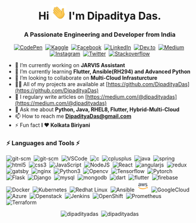 <h1  align="center">Hi <img  src="https://github.com/DipadityaDas/DipadityaDas/raw/master/wave.gif"  width="40"> I'm Dipaditya Das.</h1>
<h3  align="center">A Passionate Engineering and Developer from India</h3>
<p  align="center">
<a  href="https://codepen.io/dipadityadas"  target="blank"><img  src="https://cdn.jsdelivr.net/npm/simple-icons@3.0.1/icons/codepen.svg"  alt="CodePen"  height="25"/></a>&nbsp;
<a  href="https://kaggle.com/dipadityadas"  target="blank"><img  src="https://cdn.jsdelivr.net/npm/simple-icons@3.0.1/icons/kaggle.svg"  alt="Kaggle"  height="25"/></a>&nbsp;
<a  href="https://fb.com/dipaditya.das"  target="blank"><img  src="https://cdn.jsdelivr.net/npm/simple-icons@3.0.1/icons/facebook.svg"  alt="Facebook"  height="25"/></a>&nbsp;
<a  href="https://linkedin.com/in/DipadityaDas"  target="blank"><img  src="https://cdn.jsdelivr.net/npm/simple-icons@3.0.1/icons/linkedin.svg"  alt="LinkedIn"  height="25"/></a>&nbsp;
<a  href="https://dev.to/dipadityadas"  target="blank"><img  src="https://cdn.jsdelivr.net/npm/simple-icons@3.0.1/icons/dev-dot-to.svg"  alt="Dev.to"  height="30"/></a>&nbsp;
<a  href="https://medium.com/@dipadityadas"  target="blank"><img  src="https://cdn.jsdelivr.net/npm/simple-icons@3.0.1/icons/medium.svg"  alt="Medium"  height="25"/></a>&nbsp;
<a  href="https://instagram.com/dipaditya_das"  target="blank"><img  src="https://cdn.jsdelivr.net/npm/simple-icons@3.0.1/icons/instagram.svg"  alt="Instagram"  height="25"/></a>&nbsp;
<a  href="https://twitter.com/@dipadityadas"  target="blank"><img  src="https://cdn.jsdelivr.net/npm/simple-icons@3.0.1/icons/twitter.svg"  alt="Twitter"  height="25"/></a>&nbsp;
<a  href="https://stackoverflow.com/users/14142490/dipaditya-das"  target="blank"><img  src="https://cdn.jsdelivr.net/npm/simple-icons@3.0.1/icons/stackoverflow.svg"  alt="Stackoverflow"  height="25"/></a>
</p>

  

- 🔭 I’m currently working on **JARVIS Assistant**
- 🌱 I’m currently learning **Flutter, Ansible(RH294) and Advanced Python**
- 👯 I’m looking to collaborate on **Multi-Cloud Infrasturcture**
- 👨‍💻 All of my projects are available at [https://github.com/DipadityaDas](https://github.com/DipadityaDas)
- 📝 I regulary write articles on [https://medium.com/@dipadityadas](https://medium.com/@dipadityadas)
- 💬 Ask me about **Python, Java, RHEL8, Flutter, Hybrid-Multi-Cloud**
- 📫 How to reach me **DipadityaDas@gmail.com**
- ⚡ Fun fact **I ❤ Kolkata Biriyani**
  

<!-- ### Blogs posts -->
<!-- BLOG-POST-LIST:START -->
<!-- BLOG-POST-LIST:END -->
### ⚡ Languages and Tools ⚡
<p  align="left">
<img  src="https://www.vectorlogo.zone/logos/git-scm/git-scm-icon.svg"  alt="git-scm"  height="30"/>&nbsp;
<img  src="https://www.vectorlogo.zone/logos/github/github-icon.svg"  alt="git-scm"  height="30"/>&nbsp;
<img src="https://cdn.base64decode.net/images/decode/92b360777c1b57eac279611dd700cb11.png"  alt="VSCode" height="30"/>&nbsp;
<img src="https://devicons.github.io/devicon/devicon.git/icons/c/c-original.svg" alt="c" height="30"/>&nbsp;
<img src="https://devicons.github.io/devicon/devicon.git/icons/cplusplus/cplusplus-original.svg" alt="cplusplus" height="30"/>&nbsp;
<img src="https://www.vectorlogo.zone/logos/java/java-icon.svg" alt="java" height="30"/>&nbsp;
<img src="https://www.vectorlogo.zone/logos/springio/springio-icon.svg" alt="spring" height="30"/>&nbsp;
<img src="https://www.vectorlogo.zone/logos/w3_html5/w3_html5-icon.svg" alt="html5" height="30"/>&nbsp;
<img src="https://icongr.am/devicon/css3-original.svg?size=128&color=currentColor
" alt="css3" height="30"/>&nbsp;
<img src="https://devicons.github.io/devicon/devicon.git/icons/javascript/javascript-original.svg" alt="JavaScript" height="30"/>&nbsp;
<img src="https://www.vectorlogo.zone/logos/nodejs/nodejs-icon.svg" alt="NodeJS" height="30"/>&nbsp;
<img src="https://www.vectorlogo.zone/logos/reactjs/reactjs-icon.svg" alt="React" height="30"/>&nbsp;
<img src="https://www.vectorlogo.zone/logos/angular/angular-icon.svg" alt="angularjs" height="30"/>&nbsp;
<img src="https://devicons.github.io/devicon/devicon.git/icons/redux/redux-original.svg" alt="redux" height="30"/>&nbsp;
<img src="https://www.vectorlogo.zone/logos/gatsbyjs/gatsbyjs-icon.svg" alt="gatsby" height="30"/>&nbsp;
<img src="https://www.vectorlogo.zone/logos/nginx/nginx-icon.svg" alt="nginx" height="30"/>&nbsp;
<img  src="https://www.vectorlogo.zone/logos/python/python-icon.svg"  alt="Python3"  height="30"/>&nbsp;
<img  src="https://www.vectorlogo.zone/logos/opencv/opencv-icon.svg"  alt="Opencv"  height="30"/>&nbsp;
<img  src="https://www.vectorlogo.zone/logos/tensorflow/tensorflow-icon.svg"  alt="Tensorflow" height="30"/>&nbsp;
<img  src="https://www.vectorlogo.zone/logos/pytorch/pytorch-icon.svg"  alt="Pytorch"  height="30"/>&nbsp;
<img  src="https://www.vectorlogo.zone/logos/pocoo_flask/pocoo_flask-icon.svg"  alt="Flask" height="30"/>&nbsp;
<img  src="https://www.vectorlogo.zone/logos/djangoproject/djangoproject-icon.svg"  alt="Django" height="30"/>&nbsp;
<img src="https://www.vectorlogo.zone/logos/mysql/mysql-icon.svg" alt="mysql" height="30"/>&nbsp;
<img src="https://www.vectorlogo.zone/logos/mongodb/mongodb-icon.svg" alt="mongodb" height="30"/>&nbsp;
<img src="https://www.vectorlogo.zone/logos/dartlang/dartlang-icon.svg" alt="dart" height="30"/>&nbsp;
<img src="https://www.vectorlogo.zone/logos/flutterio/flutterio-icon.svg" alt="flutter" height="30"/>&nbsp;
<img src="https://www.vectorlogo.zone/logos/firebase/firebase-icon.svg" alt="firebase" height="30"/>&nbsp;
<img  src="https://www.vectorlogo.zone/logos/docker/docker-icon.svg"  alt="Docker"  height="30">&nbsp;
<img  src="https://www.vectorlogo.zone/logos/kubernetes/kubernetes-icon.svg"  alt="Kubernetes" height="30"/>&nbsp;
<img  src="https://www.vectorlogo.zone/logos/redhat/redhat-icon.svg"  alt="Redhat Linux" height="30"/>&nbsp;
<img  src="https://www.vectorlogo.zone/logos/ansible/ansible-icon.svg"  alt="Ansible"  height="30"/>&nbsp;
<img  src="https://raw.githubusercontent.com/github/explore/fbceb94436312b6dacde68d122a5b9c7d11f9524/topics/aws/aws.png" alt="AWS" height="30"/>&nbsp;
<img  src="https://www.vectorlogo.zone/logos/google_cloud/google_cloud-icon.svg"  alt="GoogleCloud"  height="30"/>&nbsp;
<img  src="https://www.vectorlogo.zone/logos/microsoft_azure/microsoft_azure-icon.svg"  alt="Azure" height="30"/>&nbsp;
<img  src="https://www.vectorlogo.zone/logos/openstack/openstack-icon.svg"  alt="Openstack" height="30"/>&nbsp;
<img  src="https://www.vectorlogo.zone/logos/jenkins/jenkins-icon.svg"  alt="Jenkins"  height="30"/>&nbsp;
<img  src="https://www.vectorlogo.zone/logos/openshift/openshift-icon.svg"  alt="OpenShift" height="30"/>&nbsp;
<img  src="https://www.vectorlogo.zone/logos/prometheusio/prometheusio-icon.svg"  alt="Prometheus"  height="30"/>&nbsp;
<img  src="https://www.vectorlogo.zone/logos/grafana/grafana-icon.svg"  alt=""  height="30"/>&nbsp;
<img  src="https://www.vectorlogo.zone/logos/terraformio/terraformio-icon.svg"  alt="Terraform"  height="30"/>&nbsp;
</p>

<p  align="center">
<img  src="https://github-readme-stats.vercel.app/api/top-langs/?username=dipadityadas&hide=html,css&card_width=275"  alt="dipadityadas"/>&nbsp;
<img  src="https://github-readme-stats.vercel.app/api?username=dipadityadas&show_icons=true&theme=radical&title_color=ffffff&text_color=ffffff&bg_color=45,EA68AA,8F65BB"  alt="dipadityadas"/>
</p>